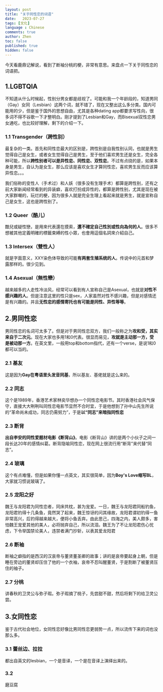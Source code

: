 ```yaml
---
layout: post
title: "关于同性恋的词语"
date:   2023-07-27
tags: [文化]
language : Chinese
comments: true
author: Zhen
toc: false
published: true
hidden: false
---
```

今天看鹿鼎记解说，看到了断袖分桃的梗，非常有意思。来盘点一下关于同性恋的词语把。

## 1.LGBTQIA
不知道从什么时候起，性别分男女都是歧视了。可能和我一个年龄段的，知道男同（Gay）女同（Lesbian）这两个词，就不错了，现在又整出这么多分类。国内可能用的少，但是鉴于国外的思想自由，尤其是各种dating app都要求写性向，很多词不得不谷歌一下才整明白。刚才提到了Lesbian和Gay，而Bisexual双性恋男女通吃，也比较好理解，剩下的介绍一下。

### 1.1 Transgender（跨性别）
最复杂的一类。首先和同性恋最大的区别是，跨性别是自我性别认同，也就是男生觉得自己是女生，或者女生觉得自己是男生，至于他们喜欢男生还是女生，完全各种可能，所以**跨性别者可以是异性恋、同性恋、双性恋**。不过有点绕的是，如果本身是男生，自认为是女生，那么应该是喜欢女生才算同性恋，喜欢男生反而应该算异性恋。。。

我们俗称的变性人（手术过）和人妖（很多没有生理手术）都算是跨性别，还有之前大家新闻经常看到的异装癖，喜欢打扮成异性的，都算是跨性别，尤其是现在被大家群嘲的，玩烂的梗，因为很多人就是完全生理上看起来就是男生，就是宣称自己是女生，这也是跨性别了。

### 1.2 Queer（酷儿）
酷兒或疑性戀，是用來代表還在摸索，**還不確定自己性別或性向為何的人**。很多不想被其他定義明確的標籤束縛的性小眾，也會用這個名詞來介紹自己。

### 1.3 Intersex（雙性人）
就是字面意义，XXY染色体导致的可能**有两套生殖系统的人**。传说中的元首和梦露那样的。很少见到。

### 1.4 Asexual（無性戀）
越来越多的人走性冷淡风，经常可以看到有人宣称自己是Asexual，也就是**对性不感兴趣的人**。但是注意这里的性只是sex，人家虽然对性不感兴趣，但是对感情还是有兴趣的。并且**无性恋的感情寄托也有可能是同性、异性等等**。

## 2.男同性恋
男同性恋的名词可太多了。但是对于男同性恋双方，我们一般称之为**攻和受，其实来自于二次元**。现在大家也多用1和0代表。很显而易见，**攻就是主动那一方，受是被动那一方**。在英文里，一般用top和bottom指代，还有一个verse，是说1和0都可以当的。

### 2.1 基友
这是因为**Gay在粤语里头发音同基**，所以基友、基佬就是这么来的。

### 2.2 同志
这个是1989年，香港艺术家林奕华想办一个同性恋电影节。其时香港社会风气保守，直接大大咧咧叫同性恋电影节显然不合时宜，于是他想到了孙中山先生所说的“革命尚未成功，同志仍需努力”，于是**以“同志”来暗指同性恋**

### 2.3 断背
**出自李安的同性爱题材电影《断背山》**。电影《断背山》讲的是两个小伙子之间一段长达20年的感情纠葛。断背隐喻同性恋，现在网上很流行用“断背”来代替“同志”。

### 2.4 玻璃
这个有点难懂，但是如果你懂一点英文，其实很简单，因为**Boy's Love缩写BL**，大家就习惯说玻璃了。

### 2.5 龙阳之好
魏王与龙阳君为同性恋者，同床共枕，甚为宠爱。一日，魏王与龙阳君同船钓鱼，龙阳君钓得十几条鱼，竟然哭了起来，魏王惊讶的问其缘故，龙阳君谓初钓得一鱼非常高兴，后钓得越来越大，便将小鱼丢弃。由此思己，四海之内，美人颇多，害怕魏王宠爱其他的美人，必将抛弃自己，所以流泪。魏王为了不让龙阳君伤心忧虑，下令举国禁论美人，违禁者满门抄斩，以表其爱龙阳君

### 2.6 断袖
断袖之癖指的是西汉的汉哀帝与董贤董圣卿的故事；讲的是哀帝要起身上朝，但是睡在旁边的董贤却压住了他的一个衣袖，哀帝不忍叫醒董贤，于是割断了被董贤压住的袖子。

### 2.7 分桃
讲春秋的卫灵公与弥子瑕。弥子瑕摘了桃子，先尝甜不甜，然后将剩下的给卫灵公尝。

## 3.女同性恋
鉴于古代社会地位，女同性恋好像比男同性恋更弱势一点，所以流传下来的词也没那么多。

### 3.1 蕾丝边、拉拉
都出自英文的lesbian，一个是音译，一个是在音译上演绎出来的。

### 3.2 



磨豆腐


<!--stackedit_data:
eyJoaXN0b3J5IjpbNzgxNDI2OTg4LC0xODU2OTUzMDA0LC01ND
A3NTYyNzUsOTg0OTM3MDUwLDE0NzEzMDIzNSwtODkzNTc1ODk2
XX0=
-->